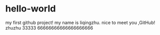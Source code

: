 # hello-world
my first github project!
my name is liqingzhu.
nice to meet you ,GitHub!
zhuzhu 33333
66666666666666666666
